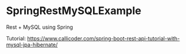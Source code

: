 # SpringRestMySQLExample
Rest + MySQL using Spring

Tutorial:
https://www.callicoder.com/spring-boot-rest-api-tutorial-with-mysql-jpa-hibernate/
